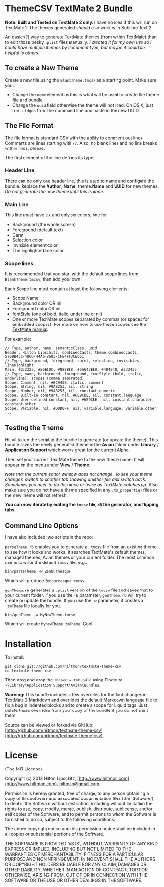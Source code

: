# ThemeCSV TextMate 2 Bundle

**Note: Built and Tested on TextMate 2 only.** I have no idea if this will run on TextMate 1. The themes generated *should* also work with Sublime Text 2.

An easier(?) way to generate TextMate themes (from within TextMate) than to edit those pesky `.plist` files manually. *I created it for my own use so I could have multiple themes by document type, but maybe it could be helpful to others.*

## To create a New Theme

Create a new file using the `BlankTheme.tmcsv` as a starting point. Make sure you:

* Change the `name` element as this is what will be used to create the theme file and bundle
* Change the `uuid` field otherwise the theme will not load. On OS X, just run `uuidgen` from the command line and paste in the new UUID.

## The File Format

The file format is standard CSV with the ability to comment out lines. Comments are lines starting with `//`. Also, no blank lines and no line breaks within lines, please.

The first element of the line defines its type:

### Header Line

There can be only one header line, this is used to name and configure the bundle. Replace the **Author**, **Name**, theme.**Name** and **UUID** for new themes. *Do not generate the new theme until this is done.*

### Main Line

This line *must* have six and only six colors, one for

* Background (the whole screen)
* Foreground (default text)
* Caret
* Selection color
* Invisible element color
* The highlighted line color

### Scope lines

It is recommended that you start with the default scope lines from `BlankTheme.tmcsv`, then add your own.

Each Scope line must contain at least the following elements:

* Scope Name
* Background color OR nil
* Foreground color OR nil
* fontStyle (one of bold, italic, underline or nil)
* One or more TextMate scopes separated by commas (or spaces for embedded scopes). For more on how to use these scopes see the [TextMate manual](http://manual.macromates.com/en/scope_selectors).

For example:

	// Type, author, name, semanticClass, uuid  
	Header, Hilton Lipschitz, CombinedCasts, theme.combinedcasts, 570BB45C-486D-44A6-8683-CFE4F63CE651  
	// Type, background, foreground, caret, selection, invisibles, lineHighlight  
	Main, #232323, #E6E1DC, #888888, #5A647EE0, #404040, #333435  
	// Type, name, background, foreground, fontStyle (bold, italic, underline), scopes (comma separated)  
	Scope, Comment, nil, #BC9458, italic, comment  
	Scope, String, nil, #9AB253, nil, string  
	Scope, Number, nil, #9AB253, nil, constant.numeric  
	Scope, Built-in constant, nil, #6E9CBE, nil, constant.language  
	Scope, User-defined constant, nil, #6E9CBE, nil, constant.character, constant.other  
	Scope, Variable, nil, #D0D0FF, nil, variable.language, variable.other  
	...  

## Testing the Theme

Hit `⌘R` to run the script in the bundle to generate (or update the theme). This bundle saves the newly generated theme in the **Avian** folder under **Library** / **Application Support** which works great for the current Alpha. 

Then set your current TextMate theme to the new theme name. It will appear on the menu under **View** / **Theme**.

*Note that the current editor window does not change. To see your theme changes, switch to another tab showing another file and switch back. Sometimes you need to do this once or twice as TextMate catches up.* Also make sure you do not have a theme specified in any `.tm_properties` files or the new theme will not refresh.

**You can now iterate by editing the `tmcsv` file, `⌘R` the generator, and flipping tabs.**

## Command Line Options

I have also included two scripts in the repo:

`parseTheme.rb` enables you to generate a `.tmcsv` file from an existing theme to see how it looks and works. It searches TextMate's default themes, managed themes, Avian themes or your current folder. The most common use is to write the default `tmcsv` file, e.g.:

````
bin/parseTheme -w Zenburnesque
````

Which will produce `Zenburnesque.tmcsv`.

`genTheme.rb` generates a `.plist` version of the `tmcsv` file and saves that to your current folder. If you use the `-b` parameter, `genTheme.rb` will try to create or update the bundle. If you use the `-w` parameter, it creates a `.tmTheme` file locally for you.

````
bin/genTheme -w MyNewTheme.tmcsv
````

Which will create `MyNewTheme.tmTheme`. Cool.


# Installation

To install:

	git clone git://github.com/hiltmon/textmate-theme-csv  
	cd textmate-theme-csv  

Then drag and drop the `ThemeCSV.tmbundle` using Finder to `~\Library\Application Support\Avian\Bundles`.

**Warning:** This bundle includes a few overrides for the font changes in TextMate 2 Markdown and overrides the default Markdown language file to fix a bug in indented blocks and to create a scope for Liquid tags. Just delete these overrides from your copy of the bundle if you do not want them.

Source can be viewed or forked via GitHub: [http://github.com/hiltmon/textmate-theme-csv](http://github.com/hiltmon/textmate-theme-csv).

# License
(The MIT License)

Copyright (c) 2013 Hilton Lipschitz, [http://www.hiltmon.com](http://www.hiltmon.com), [hiltmon@gmail.com](mailto:hiltmon@gmail.com).  

Permission is hereby granted, free of charge, to any person obtaining a copy of this software and associated documentation files (the 'Software'), to deal in the Software without restriction, including without limitation the rights to use, copy, modify, merge, publish, distribute, sublicense, and/or sell copies of the Software, and to permit persons to whom the Software is furnished to do so, subject to the following conditions:

The above copyright notice and this permission notice shall be included in all copies or substantial portions of the Software.

THE SOFTWARE IS PROVIDED 'AS IS', WITHOUT WARRANTY OF ANY KIND, EXPRESS OR IMPLIED, INCLUDING BUT NOT LIMITED TO THE WARRANTIES OF MERCHANTABILITY, FITNESS FOR A PARTICULAR PURPOSE AND NONINFRINGEMENT. IN NO EVENT SHALL THE AUTHORS OR COPYRIGHT HOLDERS BE LIABLE FOR ANY CLAIM, DAMAGES OR OTHER LIABILITY, WHETHER IN AN ACTION OF CONTRACT, TORT OR OTHERWISE, ARISING FROM, OUT OF OR IN CONNECTION WITH THE SOFTWARE OR THE USE OR OTHER DEALINGS IN THE SOFTWARE.
